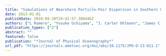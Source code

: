 ```yaml
---
title: "Simulations of Nearshore Particle-Pair Dispersion in Southern California"
date: 2013-01-01
publishDate: 2019-09-20T19:42:57.380446Z
authors: ["L Romero", "Yusuke Uchiyama", "J. Carter Ohlmann", "James C McWilliams", "D. A. Siegel"]
publication_types: ["2"]
abstract: ""
featured: false
publication: "*Journal of Physical Oceanography*"
url_pdf: "https://journals.ametsoc.org/doi/abs/10.1175/JPO-D-13-011.1"
---
```


